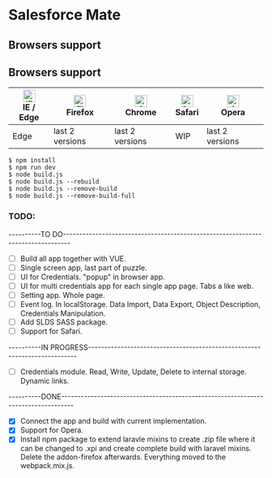 # Salesforce Mate

## Browsers support

## Browsers support

| [<img src="https://raw.githubusercontent.com/alrra/browser-logos/master/src/edge/edge_48x48.png" alt="IE / Edge" width="24px" height="24px" />](http://godban.github.io/browsers-support-badges/)<br/>IE / Edge | [<img src="https://raw.githubusercontent.com/alrra/browser-logos/master/src/firefox/firefox_48x48.png" alt="Firefox" width="24px" height="24px" />](http://godban.github.io/browsers-support-badges/)<br/>Firefox | [<img src="https://raw.githubusercontent.com/alrra/browser-logos/master/src/chrome/chrome_48x48.png" alt="Chrome" width="24px" height="24px" />](http://godban.github.io/browsers-support-badges/)<br/>Chrome | [<img src="https://raw.githubusercontent.com/alrra/browser-logos/master/src/safari/safari_48x48.png" alt="Safari" width="24px" height="24px" />](http://godban.github.io/browsers-support-badges/)<br/>Safari | [<img src="https://raw.githubusercontent.com/alrra/browser-logos/master/src/opera/opera_48x48.png" alt="Opera" width="24px" height="24px" />](http://godban.github.io/browsers-support-badges/)<br/>Opera |
| --------- | --------- | --------- | --------- | --------- |
| Edge| last 2 versions| last 2 versions| WIP| last 2 versions



```
$ npm install
$ npm run dev
$ node build.js
$ node build.js --rebuild
$ node build.js --remove-build
$ node build.js --remove-build-full
```

### TODO:
----------TO DO--------------------------------------------------------------------------------
- [ ] Build all app together with VUE.
- [ ] Single screen app, last part of puzzle.
- [ ] UI for Credentials. "popup" in browser app.
- [ ] UI for multi credentials app for each single app page. Tabs a like web.
- [ ] Setting app. Whole page.
- [ ] Event log. In localStorage. Data Import, Data Export, Object Description, Credentials Manipulation.
- [ ] Add SLDS SASS package.
- [ ] Support for Safari.

----------IN PROGRESS--------------------------------------------------------------------------
- [ ] Credentials module. Read, Write, Update, Delete to internal storage. Dynamic links.


----------DONE----------------------------------------------------------------------------------
- [x] Connect the app and build with current implementation.
- [x] Support for Opera.
- [x] Install npm package to extend laravle mixins to create .zip file where it can be changed to .xpi and create complete build with laravel mixins. Delete the addon-firefox afterwards. Everything moved to the webpack.mix.js.